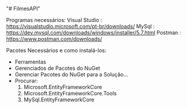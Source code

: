 "# FilmesAPI" 

Programas necessários:
Visual Studio : https://visualstudio.microsoft.com/pt-br/downloads/
MySql : https://dev.mysql.com/downloads/windows/installer/5.7.html
Postman : https://www.postman.com/downloads/

Pacotes Necessários e como instalá-los:
  - Ferramentas
  - Gerenciados de Pacotes do NuGet
  - Gerenciar Pacotes do NuGet para a Solução...
  - Procurar:
    1. Microsoft.EntityFrameworkCore
    2. Microsoft.EntityFrameworkCore.Tools
    3. MySql.EntityFrameworkCore
